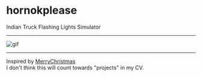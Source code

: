 # hornokplease
Indian Truck Flashing Lights Simulator<br/>

---

![gif](https://i.imgur.com/eeOzo7H.gif)
<br/>

---

Inspired by [MerryChristmas](https://github.com/kevin-nel/MerryChristmas)
<br/>
I don't think this will count towards "projects" in my CV.

